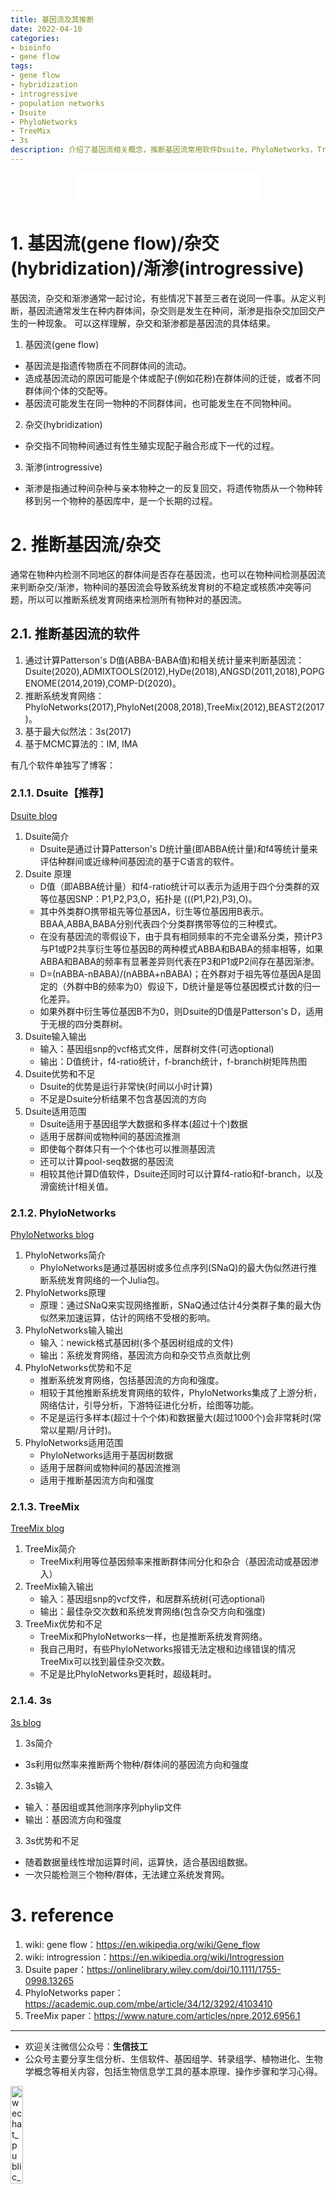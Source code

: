 ```yaml
---
title: 基因流及其推断
date: 2022-04-10
categories: 
- bioinfo
- gene flow
tags: 
- gene flow
- hybridization
- introgressive
- population networks
- Dsuite
- PhyloNetworks
- TreeMix
- 3s
description: 介绍了基因流相关概念，推断基因流常用软件Dsuite，PhyloNetworks，TreeMix，3s等。
---
```


<div align="middle"><iframe frameborder="no" border="0" marginwidth="0" marginheight="0" width=298 height=52 src="//music.163.com/outchain/player?type=2&id=210766&auto=1&height=32"></iframe></div>

# 1. 基因流(gene flow)/杂交(hybridization)/渐渗(introgressive)
基因流，杂交和渐渗通常一起讨论，有些情况下甚至三者在说同一件事。从定义判断，基因流通常发生在种内群体间，杂交则是发生在种间，渐渗是指杂交加回交产生的一种现象。
可以这样理解，杂交和渐渗都是基因流的具体结果。
1. 基因流(gene flow)
- 基因流是指遗传物质在不同群体间的流动。
- 造成基因流动的原因可能是个体或配子(例如花粉)在群体间的迁徙，或者不同群体间个体的交配等。
- 基因流可能发生在同一物种的不同群体间，也可能发生在不同物种间。
2. 杂交(hybridization)
- 杂交指不同物种间通过有性生殖实现配子融合形成下一代的过程。
3. 渐渗(introgressive)
- 渐渗是指通过种间杂种与亲本物种之一的反复回交，将遗传物质从一个物种转移到另一个物种的基因库中，是一个长期的过程。

# 2. 推断基因流/杂交
通常在物种内检测不同地区的群体间是否存在基因流，也可以在物种间检测基因流来判断杂交/渐渗，物种间的基因流会导致系统发育树的不稳定或核质冲突等问题，所以可以推断系统发育网络来检测所有物种对的基因流。

## 2.1. 推断基因流的软件
1. 通过计算Patterson's D值(ABBA-BABA值)和相关统计量来判断基因流：Dsuite(2020),ADMIXTOOLS(2012),HyDe(2018),ANGSD(2011,2018),POPGENOME(2014,2019),COMP-D(2020)。
2. 推断系统发育网络：PhyloNetworks(2017),PhyloNet(2008,2018),TreeMix(2012),BEAST2(2017)。
3. 基于最大似然法：3s(2017)
4. 基于MCMC算法的：IM, IMA

有几个软件单独写了博客：

### 2.1.1. Dsuite【推荐】
[Dsuite blog](https://yanzhongsino.github.io/2022/04/10/bioinfo_geneflow_Dsuite/)

1. Dsuite简介
   - Dsuite是通过计算Patterson's D统计量(即ABBA统计量)和f4等统计量来评估种群间或近缘种间基因流的基于C语言的软件。
2. Dsuite 原理
   - D值（即ABBA统计量）和f4-ratio统计可以表示为适用于四个分类群的双等位基因SNP：P1,P2,P3,O，拓扑是 (((P1,P2),P3),O)。
   - 其中外类群O携带祖先等位基因A，衍生等位基因用B表示。BBAA,ABBA,BABA分别代表四个分类群携带等位的三种模式。
   - 在没有基因流的零假设下，由于具有相同频率的不完全谱系分类，预计P3与P1或P2共享衍生等位基因B的两种模式ABBA和BABA的频率相等，如果ABBA和BABA的频率有显著差异则代表在P3和P1或P2间存在基因渐渗。
   - D=(nABBA-nBABA)/(nABBA+nBABA)；在外群对于祖先等位基因A是固定的（外群中B的频率为0）假设下，D统计量是等位基因模式计数的归一化差异。
   - 如果外群中衍生等位基因B不为0，则Dsuite的D值是Patterson's D，适用于无根的四分类群树。
3. Dsuite输入输出
   - 输入：基因组snp的vcf格式文件，居群树文件(可选optional)
   - 输出：D值统计，f4-ratio统计，f-branch统计，f-branch树矩阵热图
4. Dsuite优势和不足
   - Dsuite的优势是运行非常快(时间以小时计算)
   - 不足是Dsuite分析结果不包含基因流的方向
5. Dsuite适用范围
   - Dsuite适用于基因组学大数据和多样本(超过十个)数据
   - 适用于居群间或物种间的基因流推测
   - 即使每个群体只有一个个体也可以推测基因流
   - 还可以计算pool-seq数据的基因流
   - 相较其他计算D值软件，Dsuite还同时可以计算f4-ratio和f-branch，以及滑窗统计f相关值。

### 2.1.2. PhyloNetworks
[PhyloNetworks blog](https://yanzhongsino.github.io/2022/04/14/bioinfo_geneflow_PhyloNetworks/)
1. PhyloNetworks简介
   - PhyloNetworks是通过基因树或多位点序列(SNaQ)的最大伪似然进行推断系统发育网络的一个Julia包。
2. PhyloNetworks原理
   - 原理：通过SNaQ来实现网络推断，SNaQ通过估计4分类群子集的最大伪似然来加速运算，估计的网络不受根的影响。
3. PhyloNetworks输入输出
   - 输入：newick格式基因树(多个基因树组成的文件)
   - 输出：系统发育网络，基因流方向和杂交节点贡献比例
4. PhyloNetworks优势和不足
   - 推断系统发育网络，包括基因流的方向和强度。
   - 相较于其他推断系统发育网络的软件，PhyloNetworks集成了上游分析，网络估计，引导分析，下游特征进化分析，绘图等功能。
   - 不足是运行多样本(超过十个个体)和数据量大(超过1000个)会非常耗时(常常以星期/月计时)。
5. PhyloNetworks适用范围
   - PhyloNetworks适用于基因树数据
   - 适用于居群间或物种间的基因流推测
   - 适用于推断基因流方向和强度

### 2.1.3. TreeMix
[TreeMix blog](https://yanzhongsino.github.io/2022/03/20/bioinfo_geneflow_treemix/)

1. TreeMix简介
   - TreeMix利用等位基因频率来推断群体间分化和杂合（基因流动或基因渗入）
2. TreeMix输入输出
   - 输入：基因组snp的vcf文件，和居群系统树(可选optional)
   - 输出：最佳杂交次数和系统发育网络(包含杂交方向和强度)
3. TreeMix优势和不足
   - TreeMix和PhyloNetworks一样，也是推断系统发育网络。
   - 我自己用时，有些PhyloNetworks报错无法定根和边缘错误的情况TreeMix可以找到最佳杂交次数。
   - 不足是比PhyloNetworks更耗时，超级耗时。

### 2.1.4. 3s
[3s blog](https://yanzhongsino.github.io/2022/09/22/bioinfo_geneflow_3s/)

1. 3s简介
- 3s利用似然率来推断两个物种/群体间的基因流方向和强度
2. 3s输入
- 输入：基因组或其他测序序列phylip文件
- 输出：基因流方向和强度
3. 3s优势和不足
- 随着数据量线性增加运算时间，运算快，适合基因组数据。
- 一次只能检测三个物种/群体，无法建立系统发育网。

# 3. reference
1. wiki: gene flow：https://en.wikipedia.org/wiki/Gene_flow
2. wiki: introgression：https://en.wikipedia.org/wiki/Introgression
3. Dsuite paper：https://onlinelibrary.wiley.com/doi/10.1111/1755-0998.13265
4. PhyloNetworks paper：https://academic.oup.com/mbe/article/34/12/3292/4103410
5. TreeMix paper：https://www.nature.com/articles/npre.2012.6956.1

-------

- 欢迎关注微信公众号：**生信技工**
- 公众号主要分享生信分析、生信软件、基因组学、转录组学、植物进化、生物学概念等相关内容，包括生物信息学工具的基本原理、操作步骤和学习心得。

<img src="https://github.com/yanzhongsino/yanzhongsino.github.io/blob/hexo/source/wechat/Wechat_public_qrcode.jpg?raw=true" width=20% title="wechat_public_QRcode.png" align=center/>